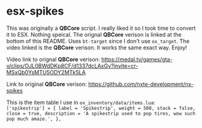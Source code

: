 # esx-spikes
This was originally a **QBCore** script. I really liked it so I took time to convert it to ESX. Nothing speical. The orignal **QBCore** verison is linked at the bottom of this README. Uses `bt-target` since I don't use `ox_target`. The video linked is the **QBCore** verison. It works the same exact way. Enjoy! 



Video link to orignal **QBCore** verison: https://medal.tv/games/gta-v/clips/OJL0BWdDKp8CF/d1337dcLAxGv?invite=cr-MSxQb0YsMTU5ODY2MTk5LA

Link to original **QBCore** verison: https://github.com/nxte-development/nx-spikes

This is the item table I use in `ox_inventory/data/items.lua`:                                                                                                           
	`['spikestrip'] = {
		label = 'Spikestrip',
		weight = 500,
		stack = false,
		close = true,
		description = 'A spikestrip used to pop tires, wow such pop much amaze.',
	},`                                                                                                                                    
